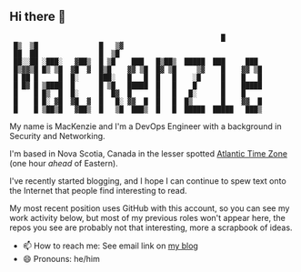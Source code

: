## Hi there 👋

```
                                                    █          
 █▒  ▒█               █   ▒▓                                   
 ██  ██               █  ▒█                                    
 ██░░██ ░███░   ▓██▒  █ ▒█    ███   █▒██▒  █████  ███     ███  
 █▒▓▓▒█ █▒ ▒█  ▓█  ▓  █▒█    ▓▓ ▒█  █▓ ▒█     ▒▓    █    ▓▓ ▒█ 
 █ ██ █     █  █░     ███░   █   █  █   █    ░█     █    █   █ 
 █ █▓ █ ▒████  █      █ ▒█   █████  █   █    █      █    █████ 
 █    █ █▒  █  █░     █  █▓  █      █   █   █░      █    █     
 █    █ █░ ▓█  ▓█  ▓  █   █░ ▓▓  █  █   █  █▒       █    ▓▓  █ 
 █    █ ▒██▒█   ▓██▒  █   ▒█  ███▒  █   █  █████  █████   ███▒ 
```

My name is MacKenzie and I'm a DevOps Engineer with a background in Security and Networking.

I'm based in Nova Scotia, Canada in the lesser spotted [Atlantic Time Zone](https://en.wikipedia.org/wiki/Atlantic_Time_Zone) (one hour *ahead* of Eastern).

I've recently started blogging, and I hope I can continue to spew text onto the Internet that people find interesting to read.

My most recent position uses GitHub with this account, so you can see my work activity below, but most of my previous roles won't appear here, the repos you see are probably not that interesting, more a scrapbook of ideas.

- 📫 How to reach me: See email link on [my blog](https://blog.amen6.com/about/)
- 😄 Pronouns: he/him
